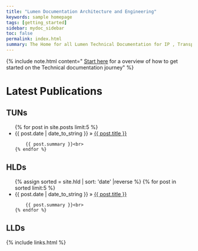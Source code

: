 ```yaml
---
title: "Lumen Documentation Architecture and Engineering"
keywords: sample homepage
tags: [getting_started]
sidebar: mydoc_sidebar
toc: false
permalink: index.html
summary: The Home for all Lumen Technical Documentation for IP , Transport, Metro , Voice and Access networks. The home for Technology Update Notifications(TUNs) , High Level Designs (HLDs), Low Level Designs (LLDs), Device Configuration Templates (DCTs) and Service Configuration Template (SCTs).
---
```


{% include note.html content=" [Start here](mydoc_getting_started.html) for a overview of how to get started on the Technical documentation journey" %}

# Latest Publications

## TUNs

<ul >
    {% for post in site.posts limit:5 %}
    <li><span>{{ post.date | date_to_string }} </span> &raquo; <a href="{{ baseurl }}{{ post.url }}">{{ post.title }}</a></li>

        {{ post.summary }}<br>
    {% endfor %}
</ul>

## HLDs

<ul >
{% assign sorted = site.hld | sort: 'date' |reverse %}
    {% for post in sorted limit:5 %}
    <li><span>{{ post.date | date_to_string }} </span> &raquo; <a href="{{ baseurl }}{{ post.url }}">{{ post.title }}</a></li>

        {{ post.summary }}<br>
    {% endfor %}
</ul>

## LLDs


{% include links.html %}
